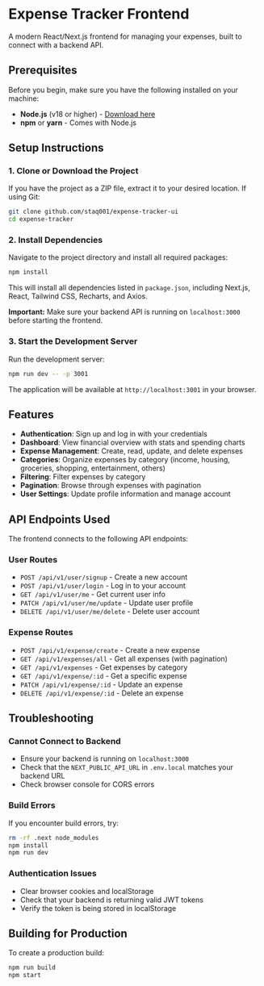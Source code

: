 # Expense Tracker Frontend

A modern React/Next.js frontend for managing your expenses, built to connect with a backend API.

## Prerequisites

Before you begin, make sure you have the following installed on your machine:

- **Node.js** (v18 or higher) - [Download here](https://nodejs.org/)
- **npm** or **yarn** - Comes with Node.js

## Setup Instructions

### 1. Clone or Download the Project

If you have the project as a ZIP file, extract it to your desired location. If using Git:

```bash
git clone github.com/staq001/expense-tracker-ui
cd expense-tracker
```

### 2. Install Dependencies

Navigate to the project directory and install all required packages:

```bash
npm install

```

This will install all dependencies listed in `package.json`, including Next.js, React, Tailwind CSS, Recharts, and Axios.

**Important:** Make sure your backend API is running on `localhost:3000` before starting the frontend.

### 3. Start the Development Server

Run the development server:

```bash
npm run dev -- -p 3001
```

The application will be available at `http://localhost:3001` in your browser.

## Features

- **Authentication**: Sign up and log in with your credentials
- **Dashboard**: View financial overview with stats and spending charts
- **Expense Management**: Create, read, update, and delete expenses
- **Categories**: Organize expenses by category (income, housing, groceries, shopping, entertainment, others)
- **Filtering**: Filter expenses by category
- **Pagination**: Browse through expenses with pagination
- **User Settings**: Update profile information and manage account

## API Endpoints Used

The frontend connects to the following API endpoints:

### User Routes

- `POST /api/v1/user/signup` - Create a new account
- `POST /api/v1/user/login` - Log in to your account
- `GET /api/v1/user/me` - Get current user info
- `PATCH /api/v1/user/me/update` - Update user profile
- `DELETE /api/v1/user/me/delete` - Delete user account

### Expense Routes

- `POST /api/v1/expense/create` - Create a new expense
- `GET /api/v1/expenses/all` - Get all expenses (with pagination)
- `GET /api/v1/expenses` - Get expenses by category
- `GET /api/v1/expense/:id` - Get a specific expense
- `PATCH /api/v1/expense/:id` - Update an expense
- `DELETE /api/v1/expense/:id` - Delete an expense

## Troubleshooting

### Cannot Connect to Backend

- Ensure your backend is running on `localhost:3000`
- Check that the `NEXT_PUBLIC_API_URL` in `.env.local` matches your backend URL
- Check browser console for CORS errors

### Build Errors

If you encounter build errors, try:
```bash
rm -rf .next node_modules
npm install
npm run dev
```

### Authentication Issues

- Clear browser cookies and localStorage
- Check that your backend is returning valid JWT tokens
- Verify the token is being stored in localStorage

## Building for Production

To create a production build:

```bash
npm run build
npm start
```

